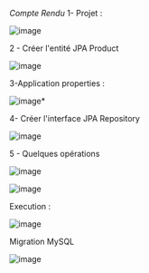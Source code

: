 *Compte Rendu*
1- Projet :


![image](https://github.com/mehdihrm/FirstSpringBootJPAApp/assets/83135160/50c2eb2b-91fe-46bc-8b5b-3124b5864d25)

2 - Créer l'entité JPA Product

![image](https://github.com/mehdihrm/FirstSpringBootJPAApp/assets/83135160/97c3765a-1040-4d06-bca1-cf99af46e2f4)


3-Application properties :


![image](https://github.com/mehdihrm/FirstSpringBootJPAApp/assets/83135160/f145e553-0c07-4522-a144-d89f3069e80d)*

4- Créer l'interface JPA Repository 

![image](https://github.com/mehdihrm/FirstSpringBootJPAApp/assets/83135160/1eb5e262-4ea8-418e-94f1-6b3c355186e5)


5 - Quelques opérations


![image](https://github.com/mehdihrm/FirstSpringBootJPAApp/assets/83135160/17ec6ab4-6206-450f-b3f5-bbf7a74d11aa)

![image](https://github.com/mehdihrm/FirstSpringBootJPAApp/assets/83135160/7bf31b51-b101-4e69-9e94-98109075096a)

Execution : 


![image](https://github.com/mehdihrm/FirstSpringBootJPAApp/assets/83135160/f73de9e0-60b3-4297-ba34-d20ac56f5eee)


Migration MySQL

![image](https://github.com/mehdihrm/FirstSpringBootJPAApp/assets/83135160/5eddc5ac-db6f-469c-afbc-d262b3189269)
